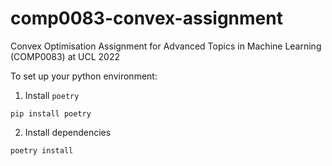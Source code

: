 # comp0083-convex-assignment

Convex Optimisation Assignment for Advanced Topics in Machine Learning (COMP0083) at UCL 2022

To set up your python environment:

1. Install `poetry`

```shell
pip install poetry
```

2. Install dependencies

```shell
poetry install
```
